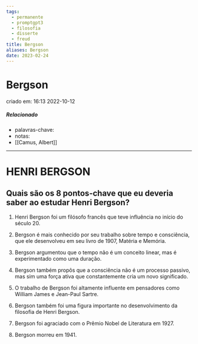 ```yaml
---
tags:
  - permanente
  - promptgpt3
  - filosofia
  - disserte
  - freud
title: Bergson
aliases: Bergson
date: 2023-02-24
---
```

# Bergson
criado em: 16:13 2022-10-12

##### Relacionado
- palavras-chave: 
- notas: 
- [[Camus, Albert]]

---
# HENRI BERGSON

## Quais são os 8 pontos-chave que eu deveria saber ao estudar Henri Bergson?

1. Henri Bergson foi um filósofo francês que teve influência no início do século 20.

2. Bergson é mais conhecido por seu trabalho sobre tempo e consciência, que ele desenvolveu em seu livro de 1907, Matéria e Memória.

3. Bergson argumentou que o tempo não é um conceito linear, mas é experimentado como uma duração.

4. Bergson também propôs que a consciência não é um processo passivo, mas sim uma força ativa que constantemente cria um novo significado.

5. O trabalho de Bergson foi altamente influente em pensadores como William James e Jean-Paul Sartre.

6. Bergson também foi uma figura importante no desenvolvimento da filosofia de Henri Bergson.

7. Bergson foi agraciado com o Prêmio Nobel de Literatura em 1927.

8. Bergson morreu em 1941.

